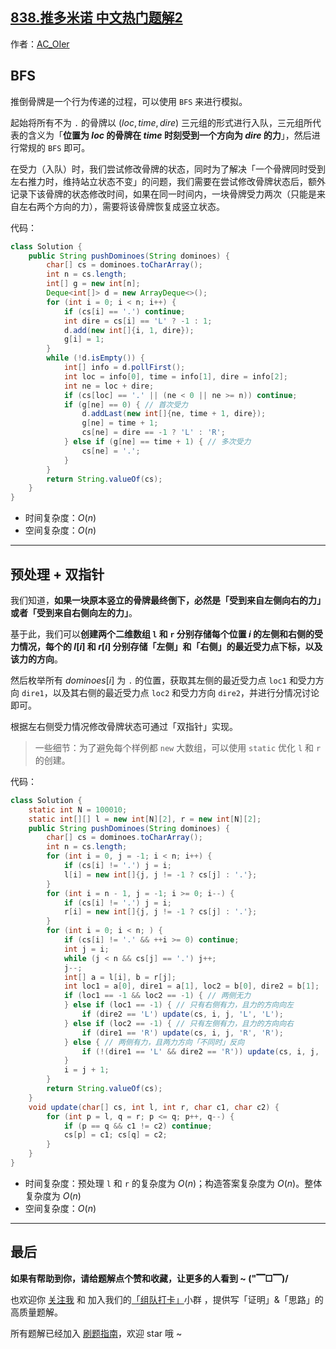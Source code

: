 ## [838.推多米诺 中文热门题解2](https://leetcode.cn/problems/push-dominoes/solutions/100000/gong-shui-san-xie-yi-ti-shuang-jie-bfs-y-z52w)

作者：[AC_OIer](https://leetcode.cn/u/AC_OIer)

## BFS

推倒骨牌是一个行为传递的过程，可以使用 `BFS` 来进行模拟。

起始将所有不为 `.` 的骨牌以 $(loc, time, dire)$ 三元组的形式进行入队，三元组所代表的含义为「**位置为 $loc$ 的骨牌在 $time$ 时刻受到一个方向为 $dire$ 的力**」，然后进行常规的 `BFS` 即可。

在受力（入队）时，我们尝试修改骨牌的状态，同时为了解决「一个骨牌同时受到左右推力时，维持站立状态不变」的问题，我们需要在尝试修改骨牌状态后，额外记录下该骨牌的状态修改时间，如果在同一时间内，一块骨牌受力两次（只能是来自左右两个方向的力），需要将该骨牌恢复成竖立状态。

代码：
```Java []
class Solution {
    public String pushDominoes(String dominoes) {
        char[] cs = dominoes.toCharArray();
        int n = cs.length;
        int[] g = new int[n];
        Deque<int[]> d = new ArrayDeque<>();
        for (int i = 0; i < n; i++) {
            if (cs[i] == '.') continue;
            int dire = cs[i] == 'L' ? -1 : 1;
            d.add(new int[]{i, 1, dire});
            g[i] = 1;
        }
        while (!d.isEmpty()) {
            int[] info = d.pollFirst();
            int loc = info[0], time = info[1], dire = info[2];
            int ne = loc + dire;
            if (cs[loc] == '.' || (ne < 0 || ne >= n)) continue;
            if (g[ne] == 0) { // 首次受力
                d.addLast(new int[]{ne, time + 1, dire});
                g[ne] = time + 1;
                cs[ne] = dire == -1 ? 'L' : 'R';
            } else if (g[ne] == time + 1) { // 多次受力
                cs[ne] = '.';
            }
        }
        return String.valueOf(cs);
    }
}
```
* 时间复杂度：$O(n)$
* 空间复杂度：$O(n)$

---

## 预处理 + 双指针

我们知道，**如果一块原本竖立的骨牌最终倒下，必然是「受到来自左侧向右的力」或者「受到来自右侧向左的力」**。

基于此，我们可以**创建两个二维数组 `l` 和 `r` 分别存储每个位置 $i$ 的左侧和右侧的受力情况，每个的 $l[i]$ 和 $r[i]$ 分别存储「左侧」和「右侧」的最近受力点下标，以及该力的方向**。

然后枚举所有 $dominoes[i]$ 为 `.` 的位置，获取其左侧的最近受力点 `loc1` 和受力方向 `dire1`，以及其右侧的最近受力点 `loc2` 和受力方向 `dire2`，并进行分情况讨论即可。

根据左右侧受力情况修改骨牌状态可通过「双指针」实现。

> 一些细节：为了避免每个样例都 `new` 大数组，可以使用 `static` 优化 `l` 和 `r` 的创建。

代码：
```Java []
class Solution {
    static int N = 100010;
    static int[][] l = new int[N][2], r = new int[N][2];
    public String pushDominoes(String dominoes) {
        char[] cs = dominoes.toCharArray();
        int n = cs.length;
        for (int i = 0, j = -1; i < n; i++) {
            if (cs[i] != '.') j = i;
            l[i] = new int[]{j, j != -1 ? cs[j] : '.'};
        }
        for (int i = n - 1, j = -1; i >= 0; i--) {
            if (cs[i] != '.') j = i;
            r[i] = new int[]{j, j != -1 ? cs[j] : '.'};
        }
        for (int i = 0; i < n; ) {
            if (cs[i] != '.' && ++i >= 0) continue;
            int j = i;
            while (j < n && cs[j] == '.') j++;
            j--;
            int[] a = l[i], b = r[j];
            int loc1 = a[0], dire1 = a[1], loc2 = b[0], dire2 = b[1];
            if (loc1 == -1 && loc2 == -1) { // 两侧无力
            } else if (loc1 == -1) { // 只有右侧有力，且力的方向向左
                if (dire2 == 'L') update(cs, i, j, 'L', 'L');
            } else if (loc2 == -1) { // 只有左侧有力，且力的方向向右
                if (dire1 == 'R') update(cs, i, j, 'R', 'R');
            } else { // 两侧有力，且两力方向「不同时」反向
                if (!(dire1 == 'L' && dire2 == 'R')) update(cs, i, j, (char)dire1, (char)dire2);
            }
            i = j + 1;
        }
        return String.valueOf(cs);
    }
    void update(char[] cs, int l, int r, char c1, char c2) {
        for (int p = l, q = r; p <= q; p++, q--) {
            if (p == q && c1 != c2) continue;
            cs[p] = c1; cs[q] = c2;
        }
    }
}
```
* 时间复杂度：预处理 `l` 和 `r` 的复杂度为 $O(n)$；构造答案复杂度为 $O(n)$。整体复杂度为 $O(n)$
* 空间复杂度：$O(n)$

---

## 最后

**如果有帮助到你，请给题解点个赞和收藏，让更多的人看到 ~ ("▔□▔)/**

也欢迎你 [关注我](https://oscimg.oschina.net/oscnet/up-19688dc1af05cf8bdea43b2a863038ab9e5.png) 和 加入我们的[「组队打卡」](https://leetcode-cn.com/u/ac_oier/)小群 ，提供写「证明」&「思路」的高质量题解。

所有题解已经加入 [刷题指南](https://github.com/SharingSource/LogicStack-LeetCode/wiki)，欢迎 star 哦 ~
